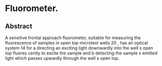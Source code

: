 # Fluorometer.

## Abstract
A sensitive frontal approach fluorometer, suitable for measuring the fluorescence of samples in open top microtest wells 20 , has an optical system 14 for a directing an exciting light downwardly into the well s open top fluores cently to excite the sample and b detecting the sample s emitted light which passes upwardly through the well s open top.